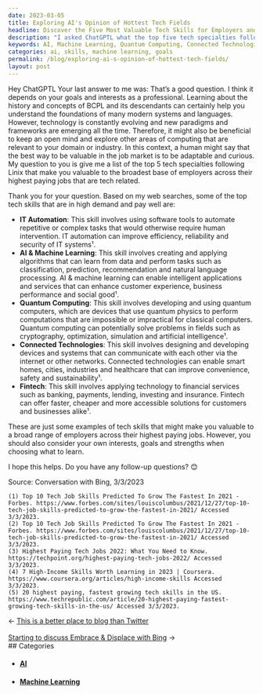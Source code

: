 ```yaml
---
date: 2023-03-05
title: Exploring AI's Opinion of Hottest Tech Fields
headline: Discover the Five Most Valuable Tech Skills for Employers and How to Choose the Right One for You
description: "I asked ChatGPTL what the top five tech specialties following Linux were that would give me the most value to employers. ChatGPTL responded with a list of five highly sought-after and well-paying skills: IT Automation, AI & Machine Learning, Quantum Computing, Connected Technologies, and Fintech. Read my blog post to learn more about these skills and how to determine which ones are right for you."
keywords: AI, Machine Learning, Quantum Computing, Connected Technologies, Fintech, IT Automation, Employers, Value, Skills, Interests, Goals, Strengths, Choosing, Learn
categories: ai, skills, machine learning, goals
permalink: /blog/exploring-ai-s-opinion-of-hottest-tech-fields/
layout: post
---
```



Hey ChatGPTL Your last answer to me was: That’s a good question. I think it
depends on your goals and interests as a professional. Learning about the
history and concepts of BCPL and its descendants can certainly help you
understand the foundations of many modern systems and languages. However,
technology is constantly evolving and new paradigms and frameworks are emerging
all the time. Therefore, it might also be beneficial to keep an open mind and
explore other areas of computing that are relevant to your domain or industry.
In this context, a human might say that the best way to be valuable in the job
market is to be adaptable and curious. My question to you is give me a list of
the top 5 tech specialties following Linix that make you valuable to the
broadest base of employers across their highest paying jobs that are tech
related.

Thank you for your question. Based on my web searches, some of the top tech
skills that are in high demand and pay well are:

- **IT Automation**: This skill involves using software tools to automate repetitive or complex tasks that would otherwise require human intervention. IT automation can improve efficiency, reliability and security of IT systems¹.
- **AI & Machine Learning**: This skill involves creating and applying algorithms that can learn from data and perform tasks such as classification, prediction, recommendation and natural language processing. AI & machine learning can enable intelligent applications and services that can enhance customer experience, business performance and social good¹.
- **Quantum Computing**: This skill involves developing and using quantum computers, which are devices that use quantum physics to perform computations that are impossible or impractical for classical computers. Quantum computing can potentially solve problems in fields such as cryptography, optimization, simulation and artificial intelligence¹.
- **Connected Technologies**: This skill involves designing and developing devices and systems that can communicate with each other via the internet or other networks. Connected technologies can enable smart homes, cities, industries and healthcare that can improve convenience, safety and sustainability¹.
- **Fintech**: This skill involves applying technology to financial services such as banking, payments, lending, investing and insurance. Fintech can offer faster, cheaper and more accessible solutions for customers and businesses alike¹.

These are just some examples of tech skills that might make you valuable to a
broad range of employers across their highest paying jobs. However, you should
also consider your own interests, goals and strengths when choosing what to
learn.

I hope this helps. Do you have any follow-up questions? 😊

Source: Conversation with Bing, 3/3/2023

    (1) Top 10 Tech Job Skills Predicted To Grow The Fastest In 2021 - Forbes. https://www.forbes.com/sites/louiscolumbus/2021/12/27/top-10-tech-job-skills-predicted-to-grow-the-fastest-in-2021/ Accessed 3/3/2023.
    (2) Top 10 Tech Job Skills Predicted To Grow The Fastest In 2021 - Forbes. https://www.forbes.com/sites/louiscolumbus/2021/12/27/top-10-tech-job-skills-predicted-to-grow-the-fastest-in-2021/ Accessed 3/3/2023.
    (3) Highest Paying Tech Jobs 2022: What You Need to Know. https://techpoint.org/highest-paying-tech-jobs-2022/ Accessed 3/3/2023.
    (4) 7 High-Income Skills Worth Learning in 2023 | Coursera. https://www.coursera.org/articles/high-income-skills Accessed 3/3/2023.
    (5) 20 highest paying, fastest growing tech skills in the US. https://www.techrepublic.com/article/20-highest-paying-fastest-growing-tech-skills-in-the-us/ Accessed 3/3/2023.


<div class="arrow-links"><div class="post-nav-prev"><span class="arrow">&larr;&nbsp;</span><a href="/blog/this-is-a-better-place-to-blog-than-twitter/">This is a better place to blog than Twitter</a></div> &nbsp; <div class="post-nav-next"><a href="/blog/starting-to-discuss-embrace-displace-with-bing/">Starting to discuss Embrace & Displace with Bing</a><span class="arrow">&nbsp;&rarr;</span></div></div>
## Categories

<ul>
<li><h4><a href='/ai/'>AI</a></h4></li>
<li><h4><a href='/machine-learning/'>Machine Learning</a></h4></li></ul>